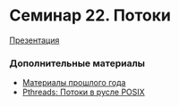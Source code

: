 # Семинар 22. Потоки

[Презентация](https://dbeliakov.github.io/hse-os-2018/seminars/22/slides/)  

### Дополнительные материалы
* [Материалы прошлого года](https://github.com/hseos/hseos-course/tree/master/2017/22-pthread)
* [Pthreads: Потоки в русле POSIX](https://habr.com/ru/post/326138/)
